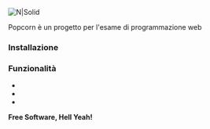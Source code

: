 ![N|Solid](https://cldup.com/1AYvlq29Z3.png)

Popcorn è un progetto per l'esame di programmazione web 

### Installazione

### Funzionalità
  - 
  - 
  - 
  



**Free Software, Hell Yeah!**

